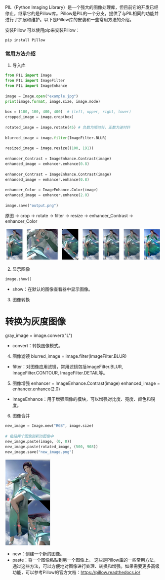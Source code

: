 PIL（Python Imaging Library）是一个强大的图像处理库，但目前它的开发已经停止，继承它的是Pillow库。Pillow是PIL的一个分支，提供了与PIL相同的功能并进行了扩展和维护。以下是Pillow库的安装和一些常用方法的介绍。

安装Pillow
可以使用pip来安装Pillow：
```bash
pip install Pillow
```

### 常用方法介绍
1. 导入库
```python
from PIL import Image
from PIL import ImageFilter
from PIL import ImageEnhance

image = Image.open("example.jpg")
print(image.format, image.size, image.mode)

box = (100, 100, 400, 400)  # (left, upper, right, lower)
cropped_image = image.crop(box)

rotated_image = image.rotate(45) # 负数为顺时针，正数为逆时针

blurred_image = image.filter(ImageFilter.BLUR)

resized_image = image.resize((100, 191))

enhancer_Contrast = ImageEnhance.Contrast(image)
enhanced_image = enhancer.enhance(0.8)

enhancer_Contrast = ImageEnhance.Contrast(image)
enhanced_image = enhancer.enhance(0.8)

enhancer_Color = ImageEnhance.Color(image)
enhanced_image = enhancer.enhance(2.0)

image.save("output.png")
```
原图 -> crop -> rotate -> filter -> resize -> enhancer_Contrast -> enhancer_Color

![PIL](figures/PIL1.png)

2. 显示图像
```python
image.show()
```
- show：在默认的图像查看器中显示图像。
3. 图像转换
# 转换为灰度图像
gray_image = image.convert("L")
- convert：转换图像模式。
4.  图像滤镜
blurred_image = image.filter(ImageFilter.BLUR)
- filter：对图像应用滤镜，常用滤镜包括ImageFilter.BLUR, ImageFilter.CONTOUR, ImageFilter.DETAIL等。
5.  图像增强
enhancer = ImageEnhance.Contrast(image)
enhanced_image = enhancer.enhance(2.0)
- ImageEnhance：用于增强图像的模块，可以增强对比度、亮度、颜色和锐度。
6.  图像合并
```python
new_image = Image.new("RGB", image.size)

# 粘贴两个图像到新的图像中
new_image.paste(image, (0, 0))
new_image.paste(rotated_image, (500, 908))
new_image.save("new_image.png")
```
![](figures/PIL2.png)
- new：创建一个新的图像。
- paste：将一个图像粘贴到另一个图像上。
这些是Pillow库的一些常用方法，通过这些方法，可以方便地对图像进行处理、转换和增强。如果需要更多高级功能，可以参考Pillow的官方文档：https://pillow.readthedocs.io/
